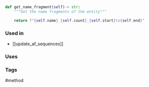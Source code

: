 ```python
def get_name_fragment(self)-> str:
	"""Get the name fragments of the entity"""

	return f"{self.name}_{self.count}_{self.start}to{self.end}"
```

### Used in
- [[update_af_sequences]]

### Uses


### Tags
#method